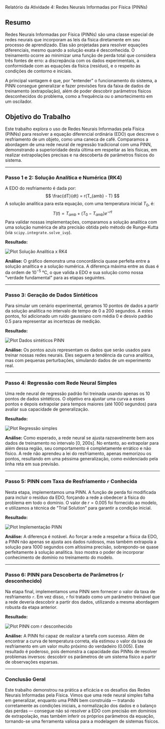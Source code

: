 Relatório da Atividade 4: Redes Neurais Informadas por Física (PINNs)

## Resumo

Redes Neurais Informadas por Física (PINNs) são uma classe especial de redes neurais que incorporam as leis da física diretamente em seu processo de aprendizado. Elas são projetadas para resolver equações diferenciais, mesmo quando a solução exata é desconhecida. O treinamento ocorre ao minimizar uma função de perda total que considera três fontes de erro: a discrepância com os dados experimentais, a conformidade com as equações da física (resíduo), e o respeito às condições de contorno e iniciais.

A principal vantagem é que, por "entender" o funcionamento do sistema, a PINN consegue generalizar e fazer previsões fora da faixa de dados de treinamento (extrapolação), além de poder descobrir parâmetros físicos desconhecidos do problema, como a frequência ou o amortecimento em um oscilador.

## Objetivo do Trabalho

Este trabalho explora o uso de Redes Neurais Informadas pela Física (PINNs) para resolver a equação diferencial ordinária (EDO) que descreve o resfriamento de um objeto, como uma caneca de café. Comparamos a abordagem de uma rede neural de regressão tradicional com uma PINN, demonstrando a superioridade desta última em respeitar as leis físicas, em realizar extrapolações precisas e na descoberta de parâmetros físicos do sistema.

---

### Passo 1 e 2: Solução Analítica e Numérica (RK4)

A EDO do resfriamento é dada por:
$$ \frac{dT}{dt} = r(T_{amb} - T) $$
A solução analítica para esta equação, com uma temperatura inicial $T_0$, é:
$$ T(t) = T_{amb} + (T_0 - T_{amb}) e^{-rt} $$
Para validar nossas implementações, comparamos a solução analítica com uma solução numérica de alta precisão obtida pelo método de Runge-Kutta (via `scipy.integrate.solve_ivp`).

**Resultado:**

![Plot Solução Analítica x RK4](./img/img_01_02.png)

**Análise:**
O gráfico demonstra uma concordância quase perfeita entre a solução analítica e a solução numérica. A diferença máxima entre as duas é da ordem de $10^{-5}$ °C, o que valida a EDO e sua solução como nossa "verdade fundamental" para as etapas seguintes.

---

### Passo 3: Geração de Dados Sintéticos

Para simular um cenário experimental, geramos 10 pontos de dados a partir da solução analítica no intervalo de tempo de 0 a 200 segundos. A estes pontos, foi adicionado um ruído gaussiano com média 0 e desvio padrão 0.5 para representar as incertezas de medição.

**Resultado:**

![Plot Dados sintéticos PINN](./img/img_03.png)

**Análise:**
Os pontos azuis representam os dados que serão usados para treinar nossas redes neurais. Eles seguem a tendência da curva analítica, mas com pequenas perturbações, simulando dados de um experimento real.

---

### Passo 4: Regressão com Rede Neural Simples

Uma rede neural de regressão padrão foi treinada usando apenas os 10 pontos de dados sintéticos. O objetivo era ajustar uma curva a esses pontos e depois extrapolar para tempos maiores (até 1000 segundos) para avaliar sua capacidade de generalização.

**Resultado:**

![Plot Regressão simples](./img/img_04.png)

**Análise:**
Como esperado, a rede neural se ajusta razoavelmente bem aos dados de treinamento no intervalo [0, 200s]. No entanto, ao extrapolar para além dessa região, seu comportamento é completamente errático e não físico. A rede não aprendeu a lei do resfriamento, apenas memorizou os pontos, resultando em uma péssima generalização, como evidenciado pela linha reta em sua previsão.

---

### Passo 5: PINN com Taxa de Resfriamento `r` Conhecida

Nesta etapa, implementamos uma PINN. A função de perda foi modificada para incluir o resíduo da EDO, forçando a rede a obedecer à física do problema em todo o domínio. O valor de $r=0.005$ foi fornecido ao modelo, e utilizamos a técnica de "Trial Solution" para garantir a condição inicial.

**Resultado:**

![Plot Implementação PINN](./img/img_05.png)

**Análise:**
A diferença é notável. Ao forçar a rede a respeitar a física da EDO, a PINN não apenas se ajusta aos dados ruidosos, mas também extrapola a solução para 1000 segundos com altíssima precisão, sobrepondo-se quase perfeitamente à solução analítica. Isso mostra o poder de incorporar conhecimento de domínio no treinamento do modelo.

---

### Passo 6: PINN para Descoberta de Parâmetros (`r` desconhecido)

Na etapa final, implementamos uma PINN sem fornecer o valor da taxa de resfriamento `r`. Em vez disso, `r` foi tratado como um parâmetro treinável que a rede deveria descobrir a partir dos dados, utilizando a mesma abordagem robusta da etapa anterior.

**Resultado:**

![Plot PINN com r desconhecido](./img/img_06.png)

**Análise:**
A PINN foi capaz de realizar a tarefa com sucesso. Além de encontrar a curva de temperatura correta, ela estimou o valor da taxa de resfriamento em um valor muito próximo do verdadeiro ($0.005$). Este resultado é poderoso, pois demonstra a capacidade das PINNs de resolver problemas inversos: descobrir os parâmetros de um sistema físico a partir de observações esparsas.

---

### Conclusão Geral

Este trabalho demonstrou na prática a eficácia e os desafios das Redes Neurais Informadas pela Física. Vimos que uma rede neural simples falha em generalizar, enquanto uma PINN bem construída — tratando corretamente as condições iniciais, a normalização dos dados e o balanço das perdas — consegue não só resolver a EDO com precisão em domínios de extrapolação, mas também inferir os próprios parâmetros da equação, tornando-se uma ferramenta valiosa para a modelagem de sistemas físicos.